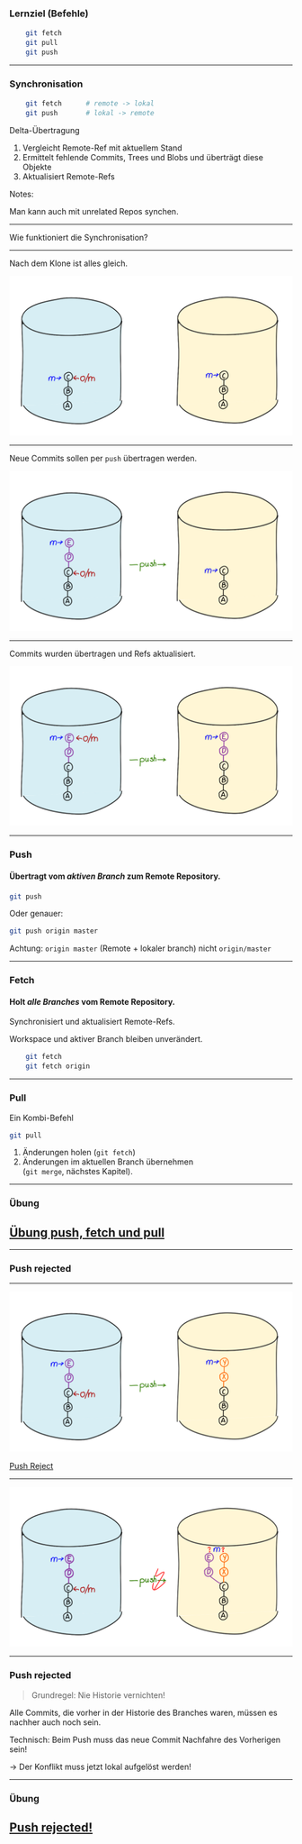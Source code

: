 ### Lernziel (Befehle)

```bash
    git fetch
    git pull
    git push
```


---


### Synchronisation

```bash
    git fetch      # remote -> lokal
    git push       # lokal -> remote
```


Delta-Übertragung

   1. Vergleicht Remote-Ref mit aktuellem Stand
   1. Ermittelt fehlende Commits, Trees und Blobs und überträgt diese Objekte
   1. Aktualisiert Remote-Refs

Notes:

Man kann auch mit unrelated Repos synchen.


---


Wie funktioniert die Synchronisation?


---


Nach dem Klone ist alles gleich.

![After Clone](repo-push-1.png)


---

Neue Commits sollen per `push` übertragen werden.

![Before push](repo-push-2.png)


---

Commits wurden übertragen und Refs aktualisiert.

![After push](repo-push-3.png)


---

### Push

#### Übertragt vom *aktiven Branch* zum Remote Repository.

```bash
git push
```

Oder genauer:

```bash
git push origin master
```

Achtung: `origin master` (Remote + lokaler branch) nicht `origin/master`

---

### Fetch

#### Holt *alle Branches* vom Remote Repository.

Synchronisiert und aktualisiert Remote-Refs.

Workspace und aktiver Branch bleiben unverändert.

```bash
    git fetch
    git fetch origin
```


---

### Pull

Ein Kombi-Befehl

```bash
git pull
```

 1. Änderungen holen (`git fetch`)
 1. Änderungen im aktuellen Branch übernehmen \
    (`git merge`, nächstes Kapitel).



---

### Übung

<h2><a href="markdown-git-uebungen/aufgabe-zusammenarbeit-push-fetch-pull.html" target="_blank">Übung push, fetch und pull<a></h2>


---

### Push rejected


---


![Push reject 1](push-reject-1.png)

[Push Reject](repo-push-rejected.svg)


---


![Push reject 2](push-reject-2.png)


---

### Push rejected


> Grundregel: Nie Historie vernichten!

Alle Commits, die vorher in der Historie des Branches waren, müssen es nachher auch noch sein.

Technisch: Beim Push muss das neue Commit Nachfahre des Vorherigen sein!

-> Der Konflikt muss jetzt lokal aufgelöst werden!


---


### Übung

<h2><a href="markdown-git-uebungen/aufgabe-zusammenarbeit-push-rejected.html" target="_blank">Push rejected!<a></h2>



